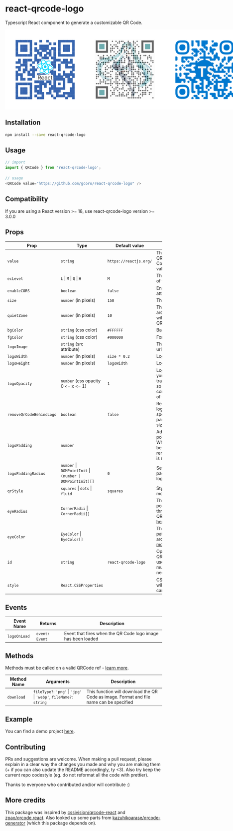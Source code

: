 # react-qrcode-logo

Typescript React component to generate a customizable QR Code.

<div style="display: flex; flex-direction: row;">
 <img src="res/qrcode-react.png" height="256" width="256">
 <img src="res/qrcode-mikuv3.png" height="256" width="256">
 <img src="res/qrcode-ts-fluid.png" height="256" width="256">
</div>

## Installation

```bash
npm install --save react-qrcode-logo
```

## Usage

```javascript
// import
import { QRCode } from 'react-qrcode-logo';

// usage
<QRCode value="https://github.com/gcoro/react-qrcode-logo" />

```

## Compatibility

If you are using a React version >= 18, use react-qrcode-logo version >= 3.0.0

## Props

| Prop                     | Type                                | Default value       | Description                                                                                                                      |
|--------------------------|-------------------------------------| --------------------|----------------------------------------------------------------------------------------------------------------------------------|
| `value`                  | `string`                            | `https://reactjs.org/` | The value encoded in the QR Code. When the QR Code is decoded, this value will be returned                                         |
| `ecLevel`                | `L` &#124; `M` &#124; `Q` &#124; `H` |   `M`              | The error correction level of the QR Code                                                                                          |
| `enableCORS`             | `boolean`                           |   `false`           | Enable crossorigin attribute                                                                                                       |
| `size`                   | `number` (in pixels)                |   `150`             | The size of the QR Code                                                                                                            |
| `quietZone`              | `number` (in pixels)                |   `10`              | The size of the quiet zone around the QR Code. This will have the same color as QR Code bgColor                                    |
| `bgColor`                | `string` (css color)                | `#FFFFFF`           | Background color                                                                                                                   |
| `fgColor`                | `string` (css color)                | `#000000`           | Foreground color                                                                                                                   |
| `logoImage`              | `string` (src attribute)            |                     | The logo image. It can be a url/path or a base64 value                                                                             |
| `logoWidth`              | `number` (in pixels)                | `size * 0.2`        | Logo image width                                                                                                                   |
| `logoHeight`             | `number` (in pixels)                | `logoWidth`                  | Logo image height                                                                                                                  |
| `logoOpacity`            | `number` (css opacity 0 <= x <= 1)  | `1`                 | Logo opacity. This allows you to modify the transparency of your logo, so that it won't compromise the readability of the QR Code  |
| `removeQrCodeBehindLogo` | `boolean`                           |   `false`           | Removes points behind the logo. If no logoPadding is specified, the removed part will have the same size as the logo                                                    |
| `logoPadding`            | `number`                            |                     | Adds a border with no points around the logo. When > 0, the padding will be visible even if the prop removeQrCodeBehindLogo is not set to true                                                    |
| `logoPaddingRadius`            | `number` &#124; `DOMPointInit` &#124; `(number \| DOMPointInit)[]`        | `0`     | Sets the radius of the padding area around the logo                                                     |
| `qrStyle`                | `squares` &#124; `dots` &#124; `fluid`            | `squares`  | Style of the QR Code modules                                                                                                       |
| `eyeRadius`              | `CornerRadii` &#124; `CornerRadii[]` |  | The corner radius for the positional patterns (the three "eyes" around the QR code). [See more details here](res/eyeRadius_doc.md) |
| `eyeColor`               | `EyeColor` &#124; `EyeColor[]`      |  | The color for the positional patterns (the three "eyes" around the QR code). [See more details here](res/eyeColor_doc.md)          |
| `id`                     | `string`                            | `react-qrcode-logo` | Optional custom id for the QRCode canvas. You can use this prop if you have multiple QRCodes and need to differentiate them        |
| `style`       | `React.CSSProperties` |  | CSS style properties that will be applied to the canvas component |

## Events

| Event Name                     | Returns                                | Description                                                                                                                      |
|--------------------------|-------------------------------------| ----------------------------------------------------------------------------------------------------------------------------------|
| `logoOnLoad`                    | `event: Event`                            | Event that fires when the QR Code logo image has been loaded                                         |

## Methods

Methods must be called on a valid QRCode ref - [learn more](https://react.dev/learn/manipulating-the-dom-with-refs). 

| Method Name                     | Arguments                                | Description                                                                                                                      |
|--------------------------|-------------------------------------| ----------------------------------------------------------------------------------------------------------------------------------|
| `download`                  | `fileType?`: `'png'` &#124; `'jpg'` &#124; `'webp'`, `fileName?: string`                            | This function will download the QR Code as image. Format and file name can be specified                                         |

## Example

You can find a demo project [here](https://github.com/gcoro/QRCodeCustomizer).

## Contributing

PRs and suggestions are welcome.
When making a pull request, please explain in a clear way the changes you made and why you are making them (+ if you can also update the README accordingly, ty <3).
Also try keep the current repo codestyle (eg. do not reformat all the code with prettier).

Thanks to everyone who contributed and/or will contribute :)

## More credits

This package was inspired by [cssivision/qrcode-react](https://github.com/cssivision/qrcode-react) and [zpao/qrcode.react](https://github.com/zpao/qrcode.react). Also looked up some parts from [kazuhikoarase/qrcode-generator](https://github.com/kazuhikoarase/qrcode-generator) (which this package depends on).
